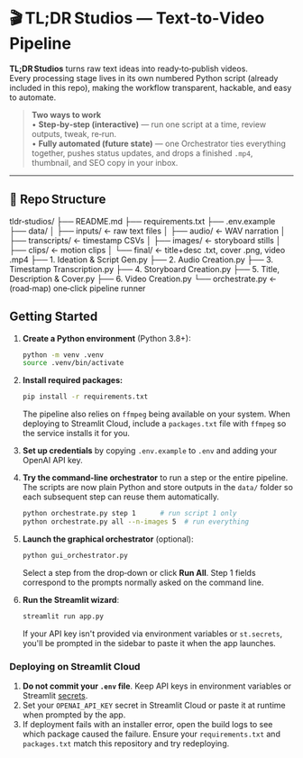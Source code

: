 # 🎬 TL;DR Studios — Text‑to‑Video Pipeline

**TL;DR Studios** turns raw text ideas into ready‑to‑publish videos.  
Every processing stage lives in its own numbered Python script (already included in this repo), making the workflow transparent, hackable, and easy to automate.

> **Two ways to work**  
> • **Step‑by‑step (interactive)** — run one script at a time, review outputs, tweak, re‑run.  
> • **Fully automated (future state)** — one Orchestrator ties everything together, pushes status updates, and drops a finished `.mp4`, thumbnail, and SEO copy in your inbox.

---

## 📂 Repo Structure

tldr‑studios/
├── README.md
├── requirements.txt
├── .env.example
├── data/
│ ├── inputs/ ← raw text files
│ ├── audio/ ← WAV narration
│ ├── transcripts/ ← timestamp CSVs
│ ├── images/ ← storyboard stills
│ ├── clips/ ← motion clips
│ └── final/ ← title+desc .txt, cover .png, video .mp4
├── 1. Ideation & Script Gen.py
├── 2. Audio Creation.py
├── 3. Timestamp Transcription.py
├── 4. Storyboard Creation.py
├── 5. Title, Description & Cover.py
├── 6. Video Creation.py
└── orchestrate.py ← (road‑map) one‑click pipeline runner

## Getting Started

1. **Create a Python environment** (Python 3.8+):
   ```bash
   python -m venv .venv
   source .venv/bin/activate
   ```
2. **Install required packages:**
   ```bash
   pip install -r requirements.txt
   ```
   The pipeline also relies on `ffmpeg` being available on your system.
   When deploying to Streamlit Cloud, include a `packages.txt` file with `ffmpeg`
   so the service installs it for you.
3. **Set up credentials** by copying `.env.example` to `.env` and adding your
   OpenAI API key.
4. **Try the command‑line orchestrator** to run a step or the entire pipeline.
   The scripts are now plain Python and store outputs in the `data/` folder so
   each subsequent step can reuse them automatically.
   ```bash
   python orchestrate.py step 1      # run script 1 only
   python orchestrate.py all --n-images 5  # run everything
   ```
5. **Launch the graphical orchestrator** (optional):
   ```bash
   python gui_orchestrator.py
   ```
   Select a step from the drop‑down or click **Run All**. Step 1 fields
   correspond to the prompts normally asked on the command line.

6. **Run the Streamlit wizard**:
   ```bash
   streamlit run app.py
   ```
   If your API key isn't provided via environment variables or `st.secrets`,
   you'll be prompted in the sidebar to paste it when the app launches.

### Deploying on Streamlit Cloud

1. **Do not commit your `.env` file**. Keep API keys in environment variables or
   Streamlit [secrets](https://docs.streamlit.io/streamlit-community-cloud/deploy-your-app/secrets-management).
2. Set your `OPENAI_API_KEY` secret in Streamlit Cloud or paste it at runtime
   when prompted by the app.
3. If deployment fails with an installer error, open the build logs to see which package caused the failure. Ensure your `requirements.txt` and `packages.txt` match this repository and try redeploying.
